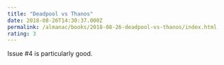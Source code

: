 ```yaml
---
title: "Deadpool vs Thanos"
date: 2018-08-26T14:30:37.000Z
permalink: /almanac/books/2018-08-26-deadpool-vs-thanos/index.html
rating: 3
---
```


Issue #4 is particularly good.